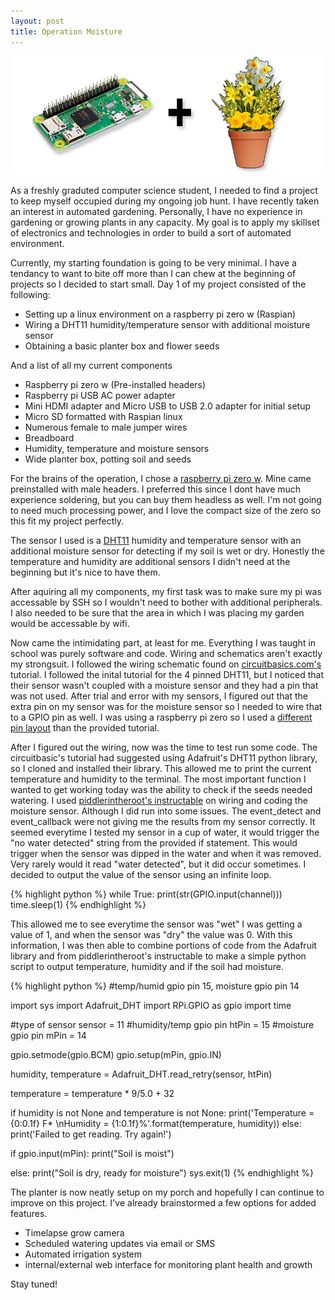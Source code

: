 ```yaml
---
layout: post
title: Operation Moisture
---
```


![Operation Moisture](/images/moisture.png)

As a freshly graduted computer science student, I needed to find a project to keep myself occupied during my ongoing job hunt. I have recently taken an interest in automated gardening. Personally, I have no experience in gardening or growing plants in any capacity. My goal is to apply my skillset of electronics and technologies in order to build a sort of automated environment.
<!--more-->
Currently, my starting foundation is going to be very minimal. I have a tendancy to want to bite off more than I can chew at the beginning of projects so I decided to start small. Day 1 of my project consisted of the following:

* Setting up a linux environment on a raspberry pi zero w (Raspian)
* Wiring a DHT11 humidity/temperature sensor with additional moisture sensor
* Obtaining a basic planter box and flower seeds

And a list of all my current components
* Raspberry pi zero w (Pre-installed headers)
* Raspberry pi USB AC power adapter
* Mini HDMI adapter and Micro USB to USB 2.0 adapter for initial setup 
* Micro SD formatted with Raspian linux
* Numerous female to male jumper wires
* Breadboard
* Humidity, temperature and moisture sensors
* Wide planter box, potting soil and seeds

For the brains of the operation, I chose a [raspberry pi zero w](https://www.raspberrypi.org/products/raspberry-pi-zero-w/). Mine came preinstalled with male headers. I preferred this since I dont have much experience soldering, but you can buy them headless as well. I'm not going to need much processing power, and I love the compact size of the zero so this fit my project perfectly.

The sensor I used is a [DHT11](https://www.osepp.com/electronic-modules/sensor-modules/71-humidity-moisture-breakout) humidity and temperature sensor with an additional moisture sensor for detecting if my soil is wet or dry. Honestly the temperature and humidity are additional sensors I didn't need at the beginning but it's nice to have them.

After aquiring all my components, my first task was to make sure my pi was accessable by SSH so I wouldn't need to bother with additional peripherals. I also needed to be sure that the area in which I was placing my garden would be accessable by wifi. 

Now came the intimidating part, at least for me. Everything I was taught in school was purely software and code. Wiring and schematics aren't exactly my strongsuit. I followed the wiring schematic found on [circuitbasics.com's](http://www.circuitbasics.com/how-to-set-up-the-dht11-humidity-sensor-on-the-raspberry-pi/) tutorial. I followed the inital tutorial for the 4 pinned DHT11, but I noticed that their sensor wasn't coupled with a moisture sensor and they had a pin that was not used. After trial and error with my sensors, I figured out that the extra pin on my sensor was for the moisture sensor so I needed to wire that to a GPIO pin as well. I was using a raspberry pi zero so I used a [different pin layout](https://www.raspberrypi-spy.co.uk/wp-content/uploads/2012/06/Raspberry-Pi-GPIO-Layout-Model-B-Plus-rotated-2700x900.png) than the provided tutorial.

After I figured out the wiring, now was the time to test run some code. The circuitbasic's tutorial had suggested using Adafruit's DHT11 python library, so I cloned and installed their library. This allowed me to print the current temperature and humidity to the terminal. The most important function I wanted to get working today was the ability to check if the seeds needed watering. I used [piddlerintheroot's instructable](https://www.instructables.com/id/Soil-Moisture-Sensor-Raspberry-Pi/) on wiring and coding the moisture sensor. Although I did run into some issues. The event_detect and event_callback were not giving me the results from my sensor correctly. It seemed everytime I tested my sensor in a cup of water, it would trigger the "no water detected" string from the provided if statement. This would trigger when the sensor was dipped in the water and when it was removed. Very rarely would it read "water detected", but it did occur sometimes. I decided to output the value of the sensor using an infinite loop.

{% highlight python %}
while True:
        print(str(GPIO.input(channel)))
        time.sleep(1)
{% endhighlight %}

This allowed me to see everytime the sensor was "wet" I was getting a value of 1, and when the sensor was "dry" the value was 0. With this information, I was then able to combine portions of code from the Adafruit library and from piddlerintheroot's instructable to make a simple python script to output temperature, humidity and if the soil had moisture.

{% highlight python %}
#temp/humid gpio pin 15, moisture gpio pin 14

import sys
import Adafruit_DHT
import RPi.GPIO as gpio
import time

#type of sensor
sensor = 11
#humidity/temp gpio pin
htPin = 15
#moisture gpio pin
mPin = 14

gpio.setmode(gpio.BCM)
gpio.setup(mPin, gpio.IN)

humidity, temperature = Adafruit_DHT.read_retry(sensor, htPin)

temperature = temperature * 9/5.0 + 32

if humidity is not None and temperature is not None:
    print('Temperature = {0:0.1f} F* \nHumidity    = {1:0.1f}%'.format(temperature, humidity))
else:
    print('Failed to get reading. Try again!')

if gpio.input(mPin):
    print("Soil is moist")

else:
    print("Soil is dry, ready for moisture")
    sys.exit(1)
{% endhighlight %}

The planter is now neatly setup on my porch and hopefully I can continue to improve on this project. I've already brainstormed a few options for added features.
* Timelapse grow camera
* Scheduled watering updates via email or SMS
* Automated irrigation system
* internal/external web interface for monitoring plant health and growth

Stay tuned!